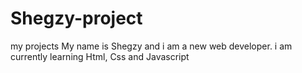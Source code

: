 # Shegzy-project
my projects
My name is Shegzy and i am a new web developer. i am currently learning Html, Css and Javascript
